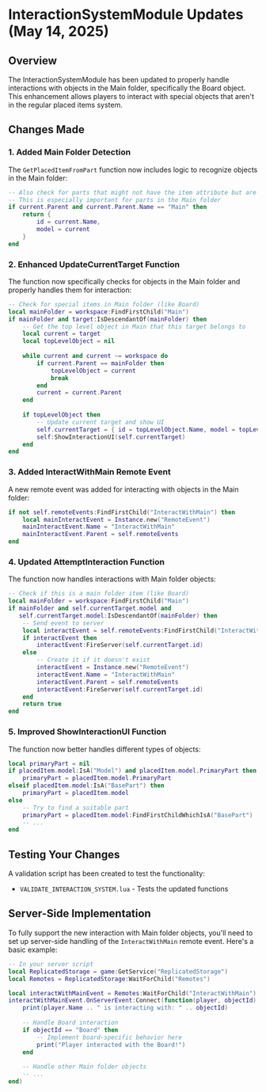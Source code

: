 # InteractionSystemModule Updates (May 14, 2025)

## Overview
The InteractionSystemModule has been updated to properly handle interactions with objects in the Main folder, specifically the Board object. This enhancement allows players to interact with special objects that aren't in the regular placed items system.

## Changes Made

### 1. Added Main Folder Detection
The `GetPlacedItemFromPart` function now includes logic to recognize objects in the Main folder:

```lua
-- Also check for parts that might not have the item attribute but are valid targets
-- This is especially important for parts in the Main folder
if current.Parent and current.Parent.Name == "Main" then
    return {
        id = current.Name,
        model = current
    }
end
```

### 2. Enhanced UpdateCurrentTarget Function
The function now specifically checks for objects in the Main folder and properly handles them for interaction:

```lua
-- Check for special items in Main folder (like Board)
local mainFolder = workspace:FindFirstChild("Main")
if mainFolder and target:IsDescendantOf(mainFolder) then
    -- Get the top level object in Main that this target belongs to
    local current = target
    local topLevelObject = nil
    
    while current and current ~= workspace do
        if current.Parent == mainFolder then
            topLevelObject = current
            break
        end
        current = current.Parent
    end
    
    if topLevelObject then
        -- Update current target and show UI
        self.currentTarget = { id = topLevelObject.Name, model = topLevelObject }
        self:ShowInteractionUI(self.currentTarget)
    end
end
```

### 3. Added InteractWithMain Remote Event
A new remote event was added for interacting with objects in the Main folder:

```lua
if not self.remoteEvents:FindFirstChild("InteractWithMain") then
    local mainInteractEvent = Instance.new("RemoteEvent")
    mainInteractEvent.Name = "InteractWithMain"
    mainInteractEvent.Parent = self.remoteEvents
end
```

### 4. Updated AttemptInteraction Function
The function now handles interactions with Main folder objects:

```lua
-- Check if this is a main folder item (like Board)
local mainFolder = workspace:FindFirstChild("Main")
if mainFolder and self.currentTarget.model and 
   self.currentTarget.model:IsDescendantOf(mainFolder) then
    -- Send event to server
    local interactEvent = self.remoteEvents:FindFirstChild("InteractWithMain")
    if interactEvent then
        interactEvent:FireServer(self.currentTarget.id)
    else
        -- Create it if it doesn't exist
        interactEvent = Instance.new("RemoteEvent")
        interactEvent.Name = "InteractWithMain"
        interactEvent.Parent = self.remoteEvents
        interactEvent:FireServer(self.currentTarget.id)
    end
    return true
end
```

### 5. Improved ShowInteractionUI Function
The function now better handles different types of objects:

```lua
local primaryPart = nil
if placedItem.model:IsA("Model") and placedItem.model.PrimaryPart then
    primaryPart = placedItem.model.PrimaryPart
elseif placedItem.model:IsA("BasePart") then
    primaryPart = placedItem.model
else
    -- Try to find a suitable part
    primaryPart = placedItem.model:FindFirstChildWhichIsA("BasePart")
    -- ...
end
```

## Testing Your Changes
A validation script has been created to test the functionality:
- `VALIDATE_INTERACTION_SYSTEM.lua` - Tests the updated functions

## Server-Side Implementation
To fully support the new interaction with Main folder objects, you'll need to set up server-side handling of the `InteractWithMain` remote event. Here's a basic example:

```lua
-- In your server script
local ReplicatedStorage = game:GetService("ReplicatedStorage")
local Remotes = ReplicatedStorage:WaitForChild("Remotes")

local interactWithMainEvent = Remotes:WaitForChild("InteractWithMain")
interactWithMainEvent.OnServerEvent:Connect(function(player, objectId)
    print(player.Name .. " is interacting with: " .. objectId)
    
    -- Handle Board interaction
    if objectId == "Board" then
        -- Implement board-specific behavior here
        print("Player interacted with the Board!")
    end
    
    -- Handle other Main folder objects
    -- ...
end)
```
